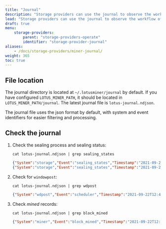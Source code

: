 ```yaml
---
title: "Journal"
description: "Storage providers can use the journal to observe the workflow of the program in detail, and simplify troubleshooting."
lead: "Storage providers can use the journal to observe the workflow of the program in detail, and simplify troubleshooting."
draft: true
menu:
    storage-providers:
        parent: "storage-providers-operate"
        identifier: "storage-provider-journal"
aliases:
    - /docs/storage-providers/miner-journal/
weight: 365
toc: true
---
```


## File location

The journal directory  is located at `~/.lotusminer/journal` by default. If you have configured `LOTUS_MINER_PATH`,  it should be located in `LOTUS_MINER_PATH/journal`. The latest journal file is `lotus-journal.ndjson`.

The journal file uses the json format by default, with system and event identifiers for easier filtering and processing.

## Check the journal

1. Check the sealing process and sealing status:

    ```shell with-output
    cat lotus-journal.ndjson | grep sealing_states
    ```

    ```json output
    {"System":"storage","Event":"sealing_states","Timestamp":"2021-09-22T12:51:04.144905781+08:00","Data":{"SectorNumber":67,"SectorType":5,"From":"PreCommitBatchWait","After":"WaitSeed","Error":""}}
    {"System":"storage","Event":"sealing_states","Timestamp":"2021-09-22T12:53:14.389710503+08:00","Data":{"SectorNumber":67,"SectorType":5,"From":"WaitSeed","After":"Committing","Error":""}}
    ```

1. Check for `windowpost`:

    ```shell with-output
    cat lotus-journal.ndjson | grep wdpost
    ```

    ```json output
    {"System":"wdpost","Event":"scheduler","Timestamp":"2021-09-22T12:49:33.802956998+08:00","Data":{"Deadline":{"CurrentEpoch":31436,"PeriodStart":29458,"Index":32,"Open":31378,"Close":31438,  "Challenge":31358,"FaultCutoff":31308,"WPoStPeriodDeadlines":48,"WPoStProvingPeriod":2880, "WPoStChallengeWindow":60,"WPoStChallengeLookback":20,"FaultDeclarationCutoff":70},"Height":31436, "TipSet":[{"/":"bafy2bzaceajca6lstl3f6ez2ilfsrqlhugcfvr7eybfyomvtbebt43z2xyjm2"}],"State":"started"}}  
    ```

1. Check _mined_ records:

    ```shell with-output
    cat lotus-journal.ndjson | grep block_mined
    ```

    ```json output
    {"System":"miner","Event":"block_mined","Timestamp":"2021-09-22T12:49:56.313760193+08:00","Data":{"cid":{"/":"bafy2bzaceazj2htu5d5ylny5ixj2kxp7tmcfubgbo7hotc3z37zsrleidoolu"},"epoch":31437,"nulls":0,"parents":[{"/":"bafy2bzaceajca6lstl3f6ez2ilfsrqlhugcfvr7eybfyomvtbebt43z2xyjm2"}],"timestamp":1630872025}}
    ```
